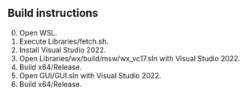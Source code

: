 ## Build instructions

0. Open WSL.
1. Execute Libraries/fetch.sh.
2. Install Visual Studio 2022.
3. Open Libraries/wx/build/msw/wx_vc17.sln with Visual Studio 2022.
4. Build x64/Release.
5. Open GUI/GUI.sln with Visual Studio 2022.
6. Build x64/Release.

